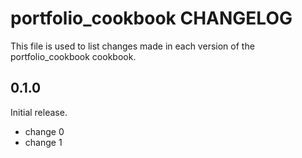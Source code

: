 # portfolio_cookbook CHANGELOG

This file is used to list changes made in each version of the portfolio_cookbook cookbook.

## 0.1.0

Initial release.

- change 0
- change 1
